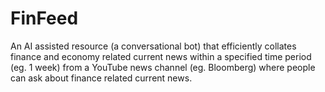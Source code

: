 # FinFeed
An AI assisted resource (a conversational bot) that efficiently collates finance and economy related current news within a specified time period (eg. 1 week) from a YouTube news channel (eg. Bloomberg) where people can ask about finance related current news.
